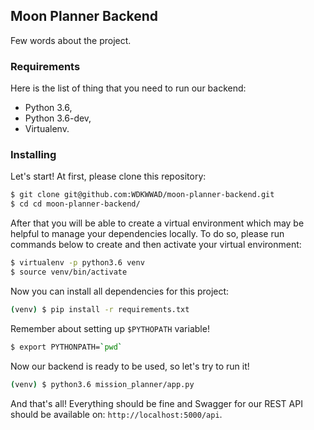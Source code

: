 Moon Planner Backend
--------------------

Few words about the project.

### Requirements

Here is the list of thing that you need to run our backend:
- Python 3.6,
- Python 3.6-dev,
- Virtualenv.

### Installing

Let's start! At first, please clone this repository:

```bash
$ git clone git@github.com:WDKWWAD/moon-planner-backend.git
$ cd cd moon-planner-backend/
```

After that you will be able to create a virtual environment which may
be helpful to manage your dependencies locally. To do so, please run
commands below to create and then activate your virtual environment:

```bash
$ virtualenv -p python3.6 venv
$ source venv/bin/activate
```

Now you can install all dependencies for this project:

```bash
(venv) $ pip install -r requirements.txt
```

Remember about setting up `$PYTHOPATH` variable!

```bash
$ export PYTHONPATH=`pwd`
```

Now our backend is ready to be used, so let's try to run it!

```bash
(venv) $ python3.6 mission_planner/app.py
```

And that's all! Everything should be fine and Swagger for our 
REST API should be available on: `http://localhost:5000/api`.
